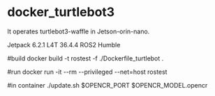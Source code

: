# docker_turtlebot3
It operates turtlebot3-waffle in Jetson-orin-nano. 

Jetpack 6.2.1
L4T 36.4.4
ROS2 Humble

#build 
docker build -t rostest -f ./Dockerfile_turtlebot .

#run
docker run -it --rm --privileged --net=host rostest

#in container
./update.sh $OPENCR_PORT $OPENCR_MODEL.opencr
